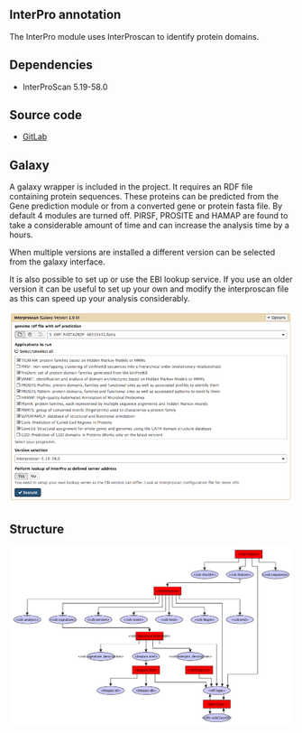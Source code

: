 InterPro annotation
------------

The InterPro module uses InterProscan to identify protein domains.


Dependencies
------------
* InterProScan 5.19-58.0

Source code
-----------
* [GitLab](https://gitlab.com/sapp/interproscan)


Galaxy
------
A galaxy wrapper is included in the project. It  requires an RDF file containing protein sequences. These proteins can be predicted from the Gene prediction module or from a converted gene or protein fasta file. By default 4 modules are turned off. PIRSF, PROSITE and HAMAP are found to take a considerable amount of time and can increase the analysis time by a hours. 

When multiple versions are installed a different version can be selected from the galaxy interface.

It is also possible to set up or use the EBI lookup service. If you use an older version it can be useful to set up your own and modify the interproscan file as this can speed up your analysis considerably.

![GalaxyInterPro](images/GalaxyInterpro.png)


Structure
---------


![RDFInterPro](images/RDFInterPro.png)